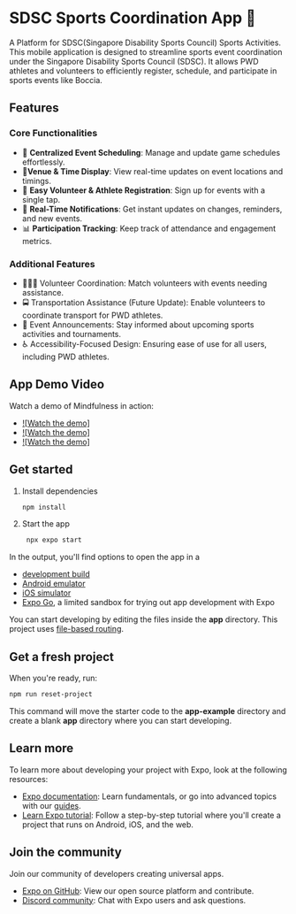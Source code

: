 # SDSC Sports Coordination App 👋

A Platform for SDSC(Singapore Disability Sports Council) Sports Activities.
This mobile application is designed to streamline sports event coordination under the Singapore Disability Sports Council (SDSC). It allows PWD athletes and volunteers to efficiently register, schedule, and participate in sports events like Boccia.

## Features

### Core Functionalities

- 📅 **Centralized Event Scheduling**: Manage and update game schedules effortlessly.
- 📍**Venue & Time Display**: View real-time updates on event locations and timings.
- 📝 **Easy Volunteer & Athlete Registration**: Sign up for events with a single tap.
- 🔔 **Real-Time Notifications**: Get instant updates on changes, reminders, and new events.
- 📊 **Participation Tracking**: Keep track of attendance and engagement metrics.

### Additional Features

- 🧑‍🤝‍🧑 Volunteer Coordination: Match volunteers with events needing assistance.
- 🚍 Transportation Assistance (Future Update): Enable volunteers to coordinate transport for PWD athletes.
- 📢 Event Announcements: Stay informed about upcoming sports activities and tournaments.
- ♿ Accessibility-Focused Design: Ensuring ease of use for all users, including PWD athletes.




## App Demo Video

Watch a demo of Mindfulness in action:

- [![Watch the demo]](https://github.com/harshitajain06/SDSC_Smart_App/blob/master/assets/videos/SDSCVideo1.mp4)
- [![Watch the demo]](https://github.com/harshitajain06/SDSC_Smart_App/blob/master/assets/videos/SDSCVideo2.mp4)
- [![Watch the demo]](https://github.com/harshitajain06/SDSC_Smart_App/blob/master/assets/videos/SDSCVideo3.mp4)


## Get started

1. Install dependencies

   ```bash
   npm install
   ```

2. Start the app

   ```bash
    npx expo start
   ```

In the output, you'll find options to open the app in a

- [development build](https://docs.expo.dev/develop/development-builds/introduction/)
- [Android emulator](https://docs.expo.dev/workflow/android-studio-emulator/)
- [iOS simulator](https://docs.expo.dev/workflow/ios-simulator/)
- [Expo Go](https://expo.dev/go), a limited sandbox for trying out app development with Expo

You can start developing by editing the files inside the **app** directory. This project uses [file-based routing](https://docs.expo.dev/router/introduction).

## Get a fresh project

When you're ready, run:

```bash
npm run reset-project
```

This command will move the starter code to the **app-example** directory and create a blank **app** directory where you can start developing.

## Learn more

To learn more about developing your project with Expo, look at the following resources:

- [Expo documentation](https://docs.expo.dev/): Learn fundamentals, or go into advanced topics with our [guides](https://docs.expo.dev/guides).
- [Learn Expo tutorial](https://docs.expo.dev/tutorial/introduction/): Follow a step-by-step tutorial where you'll create a project that runs on Android, iOS, and the web.

## Join the community

Join our community of developers creating universal apps.

- [Expo on GitHub](https://github.com/expo/expo): View our open source platform and contribute.
- [Discord community](https://chat.expo.dev): Chat with Expo users and ask questions.

